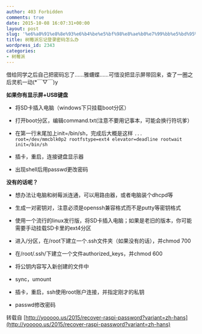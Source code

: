 ```yaml
---
author: 403 Forbidden
comments: true
date: 2015-10-08 16:07:31+00:00
layout: post
slug: '%e6%a0%91%e8%8e%93%e6%b4%be%e5%bf%98%e8%ae%b0%e7%99%bb%e5%bd%95%e5%af%86%e7%a0%81%e6%80%8e%e4%b9%88%e5%8a%9e'
title: 树莓派忘记登录密码怎么办
wordpress_id: 2343
categories:
- 树莓派
---
```

借给同学之后自己把密码忘了……雅蠛蝶……可惜没把显示屏带回来，查了一圈之后灵机一动(*￣▽￣)y

**如果你有显示屏+USB键盘**



	
  * 将SD卡插入电脑（windows下只挂载boot分区）

	
  * 打开boot分区，编辑command.txt(注意不要用记事本，可能会换行符坑爹）

	
  * 在第一行末尾加上init=/bin/sh，完成后大概是这样 ``... root=/dev/mmcblk0p2 rootfstype=ext4 elevator=deadline rootwait init=/bin/sh``


	
  * 插卡，重启，连接键盘显示器

	
  * 出现shell后用passwd更改密码



**没有的话呢？**



	
  * 想办法让电脑和树莓派连通，可以用路由器，或者电脑装个dhcpd等

	
  * 生成一对密钥对，注意必须是openssh兼容格式而不是putty等密钥格式

	
  * 使用一个流行的linux发行版，将SD卡插入电脑；如果是老旧的版本，你可能需要手动挂载SD卡里的ext4分区

	
  * 进入/分区，在/root下建立一个.ssh文件夹（如果没有的话），并chmod 700

	
  * 在/root/.ssh/下建立一个文件authorized_keys，并chmod 600

	
  * 将公钥内容写入新创建的文件中

	
  * sync，umount

	
  * 插卡，重启，ssh使用root账户连接，并指定刚才的私钥

	
  * passwd修改密码



转载自 [http://yooooo.us/2015/recover-raspi-password?variant=zh-hans](http://yooooo.us/2015/recover-raspi-password?variant=zh-hans)
